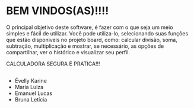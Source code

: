 #  BEM VINDOS(AS)!!!!

O principal objetivo deste software, é fazer com o que seja um meio simples e fácil de utilizar. Você pode utiliza-lo, selecionando suas funções que estão disponiveis no projeto board, como: calcular divisão, soma, subtração, multiplicação e mostrar, se necessário, as opções de compartilhar, ver o histórico e visualizar seu perfil. 

CALCULADORA SEGURA E PRATICA!!! 

##
- Évelly Karine
- Maria Luiza 
- Emanuel Lucas
- Bruna Letícia